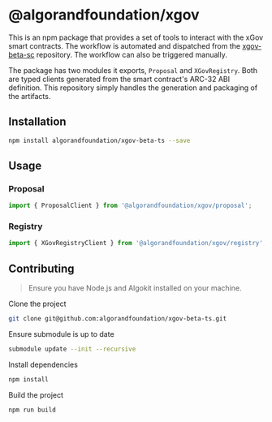 # @algorandfoundation/xgov

This is an npm package that provides a set of tools to interact with the xGov smart contracts. 
The workflow is automated and dispatched from the [xgov-beta-sc](https://github.com/algorandfoundation/xgov-beta-sc) repository.
The workflow can also be triggered manually.


The package has two modules it exports, `Proposal` and `XGovRegistry`.
Both are typed clients generated from the smart contract's ARC-32 ABI definition.
This repository simply handles the generation and packaging of the artifacts.

## Installation

```bash
npm install algorandfoundation/xgov-beta-ts --save
```

## Usage

### Proposal

```typescript
import { ProposalClient } from '@algorandfoundation/xgov/proposal';
```

### Registry

```typescript
import { XGovRegistryClient } from '@algorandfoundation/xgov/registry';
```

## Contributing

> Ensure you have Node.js and Algokit installed on your machine.


Clone the project

```bash
git clone git@github.com:algorandfoundation/xgov-beta-ts.git
```

Ensure submodule is up to date
```bash
submodule update --init --recursive
```

Install dependencies

```bash
npm install
```

Build the project

```bash
npm run build
```
